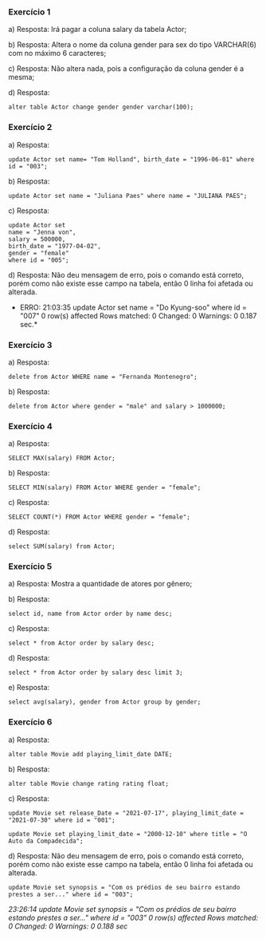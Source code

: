 ### Exercício 1

a) Resposta: Irá pagar a coluna salary da tabela Actor;

b) Resposta: Altera o nome da coluna gender para sex do tipo VARCHAR(6) com no máximo 6 caracteres;

c) Resposta: Não altera nada, pois a configuração da coluna gender é a mesma;

d) Resposta: 
```
alter table Actor change gender gender varchar(100);
```

### Exercício 2

a) Resposta: 
```
update Actor set name= "Tom Holland", birth_date = "1996-06-01" where id = "003";
```

b) Resposta:
```
update Actor set name = "Juliana Paes" where name = "JULIANA PAES";
```

c) Resposta:
```
update Actor set
name = "Jenna von",
salary = 500000,
birth_date = "1977-04-02",
gender = "female"
where id = "005";
```

d) Resposta: Não deu mensagem de erro, pois o comando está correto, porém como não existe esse campo na tabela, então 0 linha foi afetada ou alterada. 

* ERRO: 21:03:35	update Actor set name = "Do Kyung-soo" where id = "007"	0 row(s) affected Rows matched: 0  Changed: 0  Warnings: 0	0.187 sec.*


### Exercício 3

a) Resposta: 
```
delete from Actor WHERE name = "Fernanda Montenegro";
```

b) Resposta:
```
delete from Actor where gender = "male" and salary > 1000000;
```

### Exercício 4

a) Resposta: 
```
SELECT MAX(salary) FROM Actor;
```

b) Resposta:
```
SELECT MIN(salary) FROM Actor WHERE gender = "female";
```

c) Resposta:
```
SELECT COUNT(*) FROM Actor WHERE gender = "female";
```

d) Resposta: 
```
select SUM(salary) from Actor;
```

### Exercício 5

a) Resposta: Mostra a quantidade de atores por gênero;


b) Resposta:
```
select id, name from Actor order by name desc;
```

c) Resposta:
```
select * from Actor order by salary desc;
```

d) Resposta: 
```
select * from Actor order by salary desc limit 3;
```

e) Resposta: 
```
select avg(salary), gender from Actor group by gender;
```

### Exercício 6

a) Resposta:
```
alter table Movie add playing_limit_date DATE;
```

b) Resposta:
```
alter table Movie change rating rating float;
```

c) Resposta:
```
update Movie set release_Date = "2021-07-17", playing_limit_date = "2021-07-30" where id = "001";
```

```
update Movie set playing_limit_date = "2000-12-10" where title = "O Auto da Compadecida";
```

d) Resposta: Não deu mensagem de erro, pois o comando está correto, porém como não existe esse campo na tabela, então 0 linha foi afetada ou alterada. 
```
update Movie set synopsis = "Com os prédios de seu bairro estando prestes a ser..." where id = "003";

```
*23:26:14	update Movie set synopsis = "Com os prédios de seu bairro estando prestes a ser..." where id = "003"	0 row(s) affected Rows matched: 0  Changed: 0  Warnings: 0	0.188 sec*
